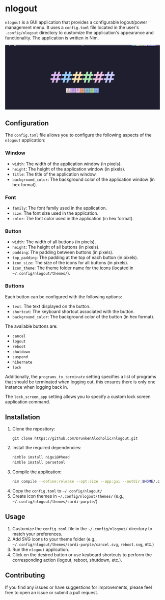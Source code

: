 # nlogout
`nlogout` is a GUI application that provides a configurable logout/power management menu. It uses a `config.toml` file located in the user's `.config/nlogout` directory to customize the application's appearance and functionality. The application is written in Nim.

![Alt text](https://github.com/DrunkenAlcoholic/arcolinux-nlogout/blob/main/Custom.Catppuccin.Theme.To.Match.Status.Bar.png?raw=true "Example theme to match statusbar")

## Configuration
The `config.toml` file allows you to configure the following aspects of the `nlogout` application:

### Window
- `width`: The width of the application window (in pixels).
- `height`: The height of the application window (in pixels).
- `title`: The title of the application window.
- `background_color`: The background color of the application window (in hex format).

### Font
- `family`: The font family used in the application.
- `size`: The font size used in the application.
- `color`: The font color used in the application (in hex format).

### Button
- `width`: The width of all buttons (in pixels).
- `height`: The height of all buttons (in pixels).
- `padding`: The padding between buttons (in pixels).
- `top_padding`: The padding at the top of each button (in pixels).
- `icon_size`: The size of the icons for all buttons (in pixels).
- `icon_theme`: The theme folder name for the icons (located in `~/.config/nlogout/themes/`).

### Buttons
Each button can be configured with the following options:
- `text`: The text displayed on the button.
- `shortcut`: The keyboard shortcut associated with the button.
- `background_color`: The background color of the button (in hex format).

The available buttons are:
- `cancel`
- `logout`
- `reboot`
- `shutdown`
- `suspend`
- `hibernate`
- `lock`

Additionally, the `programs_to_terminate` setting specifies a list of programs that should be terminated when logging out, this ensures there is only one instance when logging back in.

The `lock_screen_app` setting allows you to specify a custom lock screen application command.

## Installation
1. Clone the repository:
   ```
   git clone https://github.com/DrunkenAlcoholic/nlogout.git
   ```
2. Install the required dependencies:
   ```bash
   nimble install nigui@#head
   nimble install parsetoml
   ```
3. Compile the application:
   ```bash
   nim compile --define:release --opt:size --app:gui --outdir:$HOME/.config/nlogout/ src/nlogout.nim 
   ```
4. Copy the `config.toml` to `~/.config/nlogout/`
5. Create icon themes in `~/.config/nlogout/themes/` (e.g., `~/.config/nlogout/themes/sardi-purple/`)

## Usage
1. Customize the `config.toml` file in the `~/.config/nlogout/` directory to match your preferences.
2. Add SVG icons to your theme folder (e.g., `~/.config/nlogout/themes/sardi-purple/cancel.svg`, `reboot.svg`, etc.)
3. Run the `nlogout` application.
4. Click on the desired button or use keyboard shortcuts to perform the corresponding action (logout, reboot, shutdown, etc.).

## Contributing
If you find any issues or have suggestions for improvements, please feel free to open an issue or submit a pull request.
